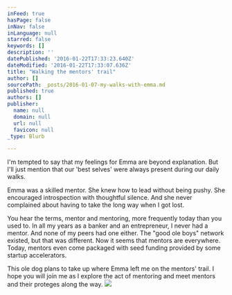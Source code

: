 ```yaml
---
inFeed: true
hasPage: false
inNav: false
inLanguage: null
starred: false
keywords: []
description: ''
datePublished: '2016-01-22T17:33:23.640Z'
dateModified: '2016-01-22T17:33:07.636Z'
title: "Walking the mentors' trail"
author: []
sourcePath: _posts/2016-01-07-my-walks-with-emma.md
published: true
authors: []
publisher:
  name: null
  domain: null
  url: null
  favicon: null
_type: Blurb

---
```

I'm tempted to say that my feelings for Emma are beyond explanation. But I'll just mention that our 'best selves' were always present during our daily walks.

Emma was a skilled mentor. She knew how to lead without being pushy. She encouraged introspection with thoughtful silence. And she never complained about having to take the long way when I got lost. 

You hear the terms, mentor and mentoring, more frequently today than you used to. In all my years as a banker and an entrepreneur, I never had a mentor. And none of my peers had one either. The "good ole boys" network existed, but that was different. Now it seems that mentors are everywhere. Today, mentors even come packaged with seed funding provided by some startup accelerators. 

This ole dog plans to take up where Emma left me on the mentors' trail. I hope you will join me as I explore the act of mentoring and meet mentors and their proteges along the way. ![](https://the-grid-user-content.s3-us-west-2.amazonaws.com/428f8b49-cf93-48a8-b0ef-947ac4fb9a90.jpg)